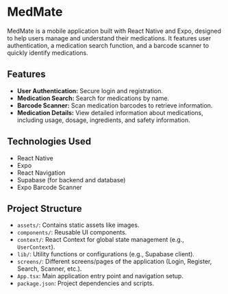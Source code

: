 # MedMate

MedMate is a mobile application built with React Native and Expo, designed to help users manage and understand their medications. It features user authentication, a medication search function, and a barcode scanner to quickly identify medications.

## Features

- **User Authentication:** Secure login and registration.
- **Medication Search:** Search for medications by name.
- **Barcode Scanner:** Scan medication barcodes to retrieve information.
- **Medication Details:** View detailed information about medications, including usage, dosage, ingredients, and safety information.

## Technologies Used

- React Native
- Expo
- React Navigation
- Supabase (for backend and database)
- Expo Barcode Scanner



## Project Structure

- `assets/`: Contains static assets like images.
- `components/`: Reusable UI components.
- `context/`: React Context for global state management (e.g., `UserContext`).
- `lib/`: Utility functions or configurations (e.g., Supabase client).
- `screens/`: Different screens/pages of the application (Login, Register, Search, Scanner, etc.).
- `App.tsx`: Main application entry point and navigation setup.
- `package.json`: Project dependencies and scripts.
